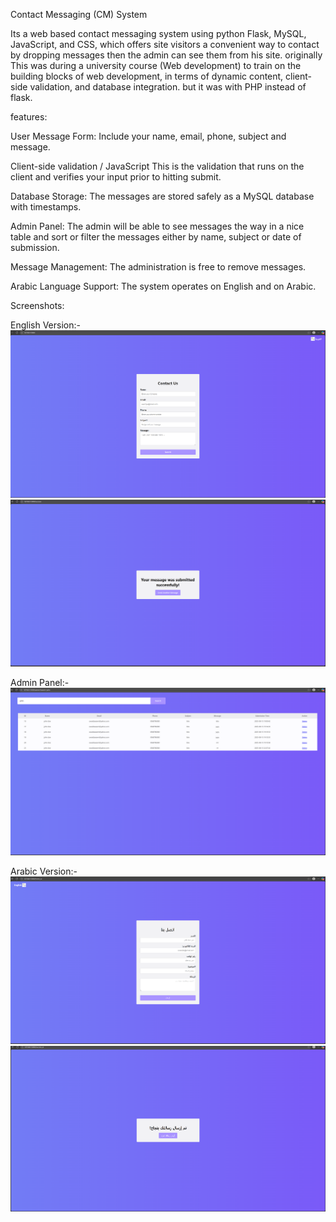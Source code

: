 Contact Messaging (CM) System



Its a web based contact messaging system using python Flask, MySQL, JavaScript, and CSS, which offers site visitors a convenient way to 
contact by dropping messages then the admin can see them from his site. originally
This was during a university course (Web development) to train on the building blocks of web development, in terms of dynamic content, client-side validation,
and database integration. but it was with PHP instead of flask.



features:


User Message Form: Include your name, email, phone, subject and message.

Client-side validation / JavaScript This is the validation that runs on the client and verifies your input prior to hitting submit.

Database Storage: The messages are stored safely as a MySQL database with timestamps.

Admin Panel: The admin will be able to see messages the way in a nice table and sort or filter the messages either by name, subject or date of submission.

Message Management: The administration is free to remove messages.

Arabic Language Support: The system operates on English and on Arabic.



Screenshots:

English Version:-
![English Version](screenshots/home-page(english).png)
![English Version](screenshots/success-page(english).png)

Admin Panel:-
![Admin Panel](screenshots/admin.png)

Arabic Version:-
![Arabic Version](screenshots/home-page(arabic).png)
![Arabic Version](screenshots/success-page(arabic).png)

